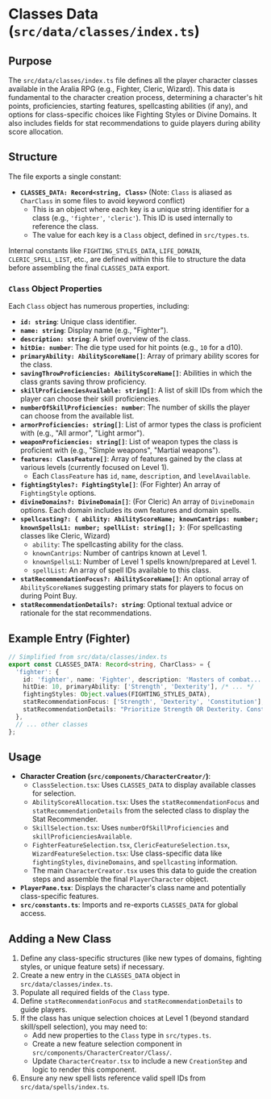 
# Classes Data (`src/data/classes/index.ts`)

## Purpose

The `src/data/classes/index.ts` file defines all the player character classes available in the Aralia RPG (e.g., Fighter, Cleric, Wizard). This data is fundamental to the character creation process, determining a character's hit points, proficiencies, starting features, spellcasting abilities (if any), and options for class-specific choices like Fighting Styles or Divine Domains. It also includes fields for stat recommendations to guide players during ability score allocation.

## Structure

The file exports a single constant:

*   **`CLASSES_DATA: Record<string, Class>`** (Note: `Class` is aliased as `CharClass` in some files to avoid keyword conflict)
    *   This is an object where each key is a unique string identifier for a class (e.g., `'fighter'`, `'cleric'`). This ID is used internally to reference the class.
    *   The value for each key is a `Class` object, defined in `src/types.ts`.

Internal constants like `FIGHTING_STYLES_DATA`, `LIFE_DOMAIN`, `CLERIC_SPELL_LIST`, etc., are defined within this file to structure the data before assembling the final `CLASSES_DATA` export.

### `Class` Object Properties

Each `Class` object has numerous properties, including:

*   **`id: string`**: Unique class identifier.
*   **`name: string`**: Display name (e.g., "Fighter").
*   **`description: string`**: A brief overview of the class.
*   **`hitDie: number`**: The die type used for hit points (e.g., `10` for a d10).
*   **`primaryAbility: AbilityScoreName[]`**: Array of primary ability scores for the class.
*   **`savingThrowProficiencies: AbilityScoreName[]`**: Abilities in which the class grants saving throw proficiency.
*   **`skillProficienciesAvailable: string[]`**: A list of skill IDs from which the player can choose their skill proficiencies.
*   **`numberOfSkillProficiencies: number`**: The number of skills the player can choose from the available list.
*   **`armorProficiencies: string[]`**: List of armor types the class is proficient with (e.g., "All armor", "Light armor").
*   **`weaponProficiencies: string[]`**: List of weapon types the class is proficient with (e.g., "Simple weapons", "Martial weapons").
*   **`features: ClassFeature[]`**: Array of features gained by the class at various levels (currently focused on Level 1).
    *   Each `ClassFeature` has `id`, `name`, `description`, and `levelAvailable`.
*   **`fightingStyles?: FightingStyle[]`**: (For Fighter) An array of `FightingStyle` options.
*   **`divineDomains?: DivineDomain[]`**: (For Cleric) An array of `DivineDomain` options. Each domain includes its own features and domain spells.
*   **`spellcasting?: { ability: AbilityScoreName; knownCantrips: number; knownSpellsL1: number; spellList: string[]; }`**: (For spellcasting classes like Cleric, Wizard)
    *   `ability`: The spellcasting ability for the class.
    *   `knownCantrips`: Number of cantrips known at Level 1.
    *   `knownSpellsL1`: Number of Level 1 spells known/prepared at Level 1.
    *   `spellList`: An array of spell IDs available to this class.
*   **`statRecommendationFocus?: AbilityScoreName[]`**: An optional array of `AbilityScoreName`s suggesting primary stats for players to focus on during Point Buy.
*   **`statRecommendationDetails?: string`**: Optional textual advice or rationale for the stat recommendations.

## Example Entry (Fighter)

```typescript
// Simplified from src/data/classes/index.ts
export const CLASSES_DATA: Record<string, CharClass> = {
  'fighter': {
    id: 'fighter', name: 'Fighter', description: 'Masters of combat...',
    hitDie: 10, primaryAbility: ['Strength', 'Dexterity'], /* ... */
    fightingStyles: Object.values(FIGHTING_STYLES_DATA),
    statRecommendationFocus: ['Strength', 'Dexterity', 'Constitution'],
    statRecommendationDetails: "Prioritize Strength OR Dexterity. Constitution is vital..."
  },
  // ... other classes
};
```

## Usage

*   **Character Creation (`src/components/CharacterCreator/`)**:
    *   `ClassSelection.tsx`: Uses `CLASSES_DATA` to display available classes for selection.
    *   `AbilityScoreAllocation.tsx`: Uses the `statRecommendationFocus` and `statRecommendationDetails` from the selected class to display the Stat Recommender.
    *   `SkillSelection.tsx`: Uses `numberOfSkillProficiencies` and `skillProficienciesAvailable`.
    *   `FighterFeatureSelection.tsx`, `ClericFeatureSelection.tsx`, `WizardFeatureSelection.tsx`: Use class-specific data like `fightingStyles`, `divineDomains`, and `spellcasting` information.
    *   The main `CharacterCreator.tsx` uses this data to guide the creation steps and assemble the final `PlayerCharacter` object.
*   **`PlayerPane.tsx`**: Displays the character's class name and potentially class-specific features.
*   **`src/constants.ts`**: Imports and re-exports `CLASSES_DATA` for global access.

## Adding a New Class

1.  Define any class-specific structures (like new types of domains, fighting styles, or unique feature sets) if necessary.
2.  Create a new entry in the `CLASSES_DATA` object in `src/data/classes/index.ts`.
3.  Populate all required fields of the `Class` type.
4.  Define `statRecommendationFocus` and `statRecommendationDetails` to guide players.
5.  If the class has unique selection choices at Level 1 (beyond standard skill/spell selection), you may need to:
    *   Add new properties to the `Class` type in `src/types.ts`.
    *   Create a new feature selection component in `src/components/CharacterCreator/Class/`.
    *   Update `CharacterCreator.tsx` to include a new `CreationStep` and logic to render this component.
6.  Ensure any new spell lists reference valid spell IDs from `src/data/spells/index.ts`.
